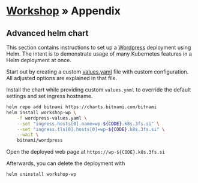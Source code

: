 # [Workshop](../README.md) &raquo; Appendix

## Advanced helm chart

This section contains instructions to set up a
[Wordpress](https://wordpress.org/) deployment using Helm. The intent is to
demonstrate usage of many Kubernetes features in a Helm deployment at once.

Start out by creating a custom [values.yaml](./wordpress-values.yaml) file with
custom configuration. All adjusted options are explained in that file.

Install the chart while providing custom `values.yaml` to override the default
settings and set ingress hostname.

```bash
helm repo add bitnami https://charts.bitnami.com/bitnami
helm install workshop-wp \
    -f wordpress-values.yaml \
    --set "ingress.hosts[0].name=wp-${CODE}.k8s.3fs.si" \
    --set "ingress.tls[0].hosts[0]=wp-${CODE}.k8s.3fs.si" \
    --wait \
    bitnami/wordpress
```

Open the deployed web page at `https://wp-${CODE}.k8s.3fs.si`

Afterwards, you can delete the deployment with

```bash
helm uninstall workshop-wp
```

